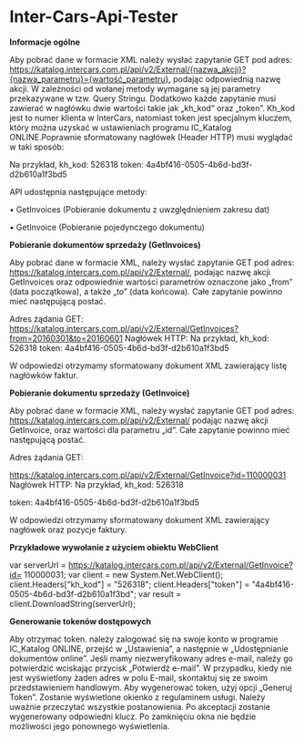 # Inter-Cars-Api-Tester

<b>Informacje ogólne</b>

Aby pobrać dane w formacie XML należy wysłać zapytanie GET pod adres: https://katalog.intercars.com.pl/api/v2/External/{nazwa_akcji}?{nazwa_parametru}={wartość_parametru}, podając odpowiednią nazwę akcji. W zależności od wołanej metody wymagane są jej parametry przekazywane w tzw. Query Stringu. Dodatkowo każde zapytanie musi zawierać w nagłówku dwie wartości takie jak „kh_kod” oraz „token”. Kh_kod jest to numer klienta w InterCars, natomiast token jest specjalnym kluczem, który można uzyskać w ustawieniach programu IC_Katalog ONLINE.Poprawnie sformatowany nagłówek (Header HTTP) musi wyglądać w taki sposób:

Na przykład, 
kh_kod: 526318
token: 4a4bf416-0505-4b6d-bd3f-d2b610a1f3bd5

API udostępnia następujące metody:

• GetInvoices (Pobieranie dokumentu z uwzględnieniem zakresu dat)

• GetInvoice (Pobieranie pojedynczego dokumentu)


<b>Pobieranie dokumentów sprzedaży (GetInvoices)</b>

Aby pobrać dane w formacie XML, należy wysłać zapytanie GET pod adres: https://katalog.intercars.com.pl/api/v2/External/, podając nazwę akcji GetInvoices oraz odpowiednie wartości parametrów oznaczone jako „from” (data początkowa), a także „to” (data końcowa). Całe zapytanie powinno mieć następującą postać. 

Adres żądania GET:
https://katalog.intercars.com.pl/api/v2/External/GetInvoices?from=20160301&to=20160601
Nagłówek HTTP:
Na przykład,
kh_kod: 526318
token: 4a4bf416-0505-4b6d-bd3f-d2b610a1f3bd5

W odpowiedzi otrzymamy sformatowany dokument XML zawierający listę nagłówków faktur. 


<b>Pobieranie dokumentu sprzedaży (GetInvoice)</b>

Aby pobrać dane w formacie XML, należy wysłać zapytanie GET pod adres: https://katalog.intercars.com.pl/api/v2/External/ podając nazwę akcji GetInvoice, oraz wartości dla parametru „id”. Całe zapytanie powinno mieć następującą postać. 

Adres żądania GET:

https://katalog.intercars.com.pl/api/v2/External/GetInvoice?id=110000031
Nagłówek HTTP:
Na przykład,
kh_kod: 526318

token: 4a4bf416-0505-4b6d-bd3f-d2b610a1f3bd5

W odpowiedzi otrzymamy sformatowany dokument XML zawierający nagłówek oraz pozycje faktury. 


<b>Przykładowe wywołanie z użyciem obiektu WebClient</b>

var serverUrl = https://katalog.intercars.com.pl/api/v2/External/GetInvoice?id= 110000031;
var client = new System.Net.WebClient();
client.Headers["kh_kod"] = "526318";
client.Headers["token"] = "4a4bf416-0505-4b6d-bd3f-d2b610a1f3bd";
var result = client.DownloadString(serverUrl);


<b>Generowanie tokenów dostępowych</b>

Aby otrzymać token. należy zalogować się na swoje konto w programie IC_Katalog ONLINE, przejść w „Ustawienia”, a następnie w „Udostępnianie dokumentów online”. Jeśli mamy niezweryfikowany adres e-mail, należy go potwierdzić wciskając przycisk „Potwierdź e-mail”. W przypadku, kiedy nie jest wyświetlony żaden adres w polu E-mail, skontaktuj się ze swoim przedstawieniem handlowym. Aby wygenerować token, użyj opcji „Generuj Token”. Zostanie wyświetlone okienko z regulaminem usługi. Należy uważnie przeczytać wszystkie postanowienia. Po akceptacji zostanie wygenerowany odpowiedni klucz. Po zamknięciu okna nie będzie możliwości jego ponownego wyświetlenia.

